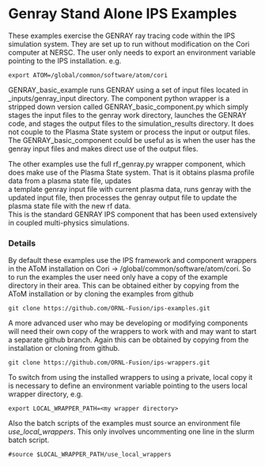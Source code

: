 # Genray Stand Alone IPS Examples

These examples exercise the GENRAY ray tracing code within the IPS simulation system.  They
are set up to run without modification on the Cori computer at NERSC.  The user only needs 
to export an environment variable pointing to the IPS installation. e.g.

```export ATOM=/global/common/software/atom/cori```

GENRAY_basic_example runs GENRAY using a set of input files located in _inputs/genray_input
directory.  The component python wrapper is a stripped down version called GENRAY_basic_component.py
which simply stages the input files to the genray work directory, launches the GENRAY code, 
and stages the output files to the simulation_results directory.  It does not couple to the 
Plasma State system or process the input or output files.  The GENRAY_basic_component could
be useful as is when the user has the genray input files and makes direct use of the output
files.

The other examples use the full rf_genray.py wrapper component, which does make use of the Plasma
State system.  That is it obtains plasma profile data from a plasma state file, updates  
a template genray input file with current plasma data, runs genray with the updated input file, 
then processes the genray output file to update the plasma state file with the new rf data.  
This is the standard GENRAY IPS component that has been used extensively in coupled multi-physics
simulations.

### Details

By default these examples use the IPS framework and component wrappers in the AToM installation
on Cori -> /global/common/software/atom/cori. So to run the examples the user need only have a
copy of the example directory in their area.  This can be obtained either by copying from the
AToM installation or by cloning the examples from github

```
git clone https://github.com/ORNL-Fusion/ips-examples.git
```

A more advanced user who may be developing or modifying components will need their own copy
of the wrappers to work with and may want to start a separate github branch.  Again this
can be obtained by copying from the installation or cloning from github.


```
git clone https://github.com/ORNL-Fusion/ips-wrappers.git
```

To switch from using the installed wrappers to using a private, local copy it is necessary 
to define an environment variable pointing to the users local wrapper directory, e.g.

```export LOCAL_WRAPPER_PATH=<my wrapper directory>```

Also the batch scripts of the examples must source an environment file *use_local_wrappers*.
This only involves uncommenting one line in the slurm batch script.

```# Uncomment next line to use the local wrappers (e.g for development)
#source $LOCAL_WRAPPER_PATH/use_local_wrappers
```

